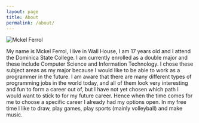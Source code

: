 ```yaml
---
layout: page
title: About
permalink: /about/
---
```

![Mckel Ferrol](https://i0.wp.com/createcaribbean.org/create/wp-content/uploads/2022/05/IMG_6039-scaled.jpg?resize=1153%2C1536&ssl=1)

My name is Mckel Ferrol, I live in Wall House, I am 17 years old and I attend the Dominica State College. I am currently enrolled as a double major and these include Computer Science and Information Technology. I chose these subject areas as my major because I would like to be able to work as a programmer in the future. I am aware that there are many different types of programming jobs in the world today, and all of them look very interesting and fun to form a career out of, but I have not yet chosen which path I would want to stick to for my future career. Hence when the time comes for me to choose a specific career I already had my options open. In my free time I like to draw, play games, play sports (mainly volleyball) and make music. 



